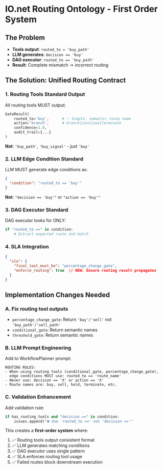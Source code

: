 # IO.net Routing Ontology - First Order System

## The Problem
- **Tools output**: `routed_to = 'buy_path'`
- **LLM generates**: `decision == 'buy'`  
- **DAG executor**: `routed_to == 'buy_path'`
- **Result**: Complete mismatch → incorrect routing

## The Solution: Unified Routing Contract

### 1. Routing Tools Standard Output
All routing tools MUST output:
```python
GateResult(
    routed_to='buy',      # ✅ Simple, semantic route name
    action='branch',      # branch|continue|terminate  
    confidence=1.0,
    audit_trail={...}
)
```

**Not**: `'buy_path'`, `'buy_signal'` - just `'buy'`

### 2. LLM Edge Condition Standard
LLM MUST generate edge conditions as:
```json
{
  "condition": "routed_to == 'buy'"
}
```

**Not**: `"decision == 'buy'"` or `"action == 'buy'"`

### 3. DAG Executor Standard
DAG executor looks for ONLY:
```python
if "routed_to ==" in condition:
    # Extract expected route and match
```

### 4. SLA Integration
```json
{
  "sla": {
    "final_tool_must_be": "percentage_change_gate",
    "enforce_routing": true  // NEW: Ensure routing result propagates
  }
}
```

## Implementation Changes Needed

### A. Fix routing tool outputs
- `percentage_change_gate`: Return `'buy'/'sell'` not `'buy_path'/'sell_path'`
- `conditional_gate`: Return semantic names
- `threshold_gate`: Return semantic names

### B. LLM Prompt Engineering
Add to WorkflowPlanner prompt:
```
ROUTING RULES:
- When using routing tools (conditional_gate, percentage_change_gate), 
  edge conditions MUST use: routed_to == 'route_name'
- Never use: decision == 'X' or action == 'X' 
- Route names are: buy, sell, hold, terminate, etc.
```

### C. Validation Enhancement
Add validation rule:
```python
if has_routing_tools and "decision ==" in condition:
    issues.append("❌ Use 'routed_to ==' not 'decision =='"
```

This creates a **first-order system** where:
1. ✅ Routing tools output consistent format
2. ✅ LLM generates matching conditions  
3. ✅ DAG executor uses single pattern
4. ✅ SLA enforces routing tool usage
5. ✅ Failed routes block downstream execution
